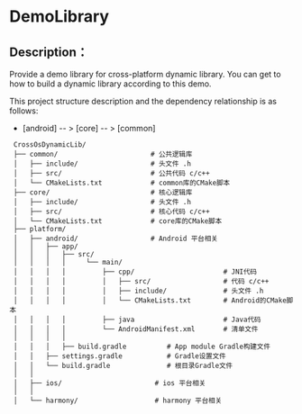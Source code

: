 # DemoLibrary

## Description：
Provide a demo library for cross-platform dynamic library.
You can get to how to build a dynamic library according to this demo.

This project structure description and the dependency relationship is as follows:
-  [android] -- > [core] -- > [common]

```plaintext
 CrossOsDynamicLib/
 ├── common/                       # 公共逻辑库
 │   ├── include/                  # 头文件 .h
 │   ├── src/                      # 公共代码 c/c++
 │   └── CMakeLists.txt            # common库的CMake脚本
 ├── core/                         # 核心逻辑库
 │   ├── include/                  # 头文件 .h
 │   ├── src/                      # 核心代码 c/c++
 │   └── CMakeLists.txt            # core库的CMake脚本
 ├── platform/
 │   ├── android/                  # Android 平台相关
 │   │   ├── app/
 │   │   │   ├── src/
 │   │   │   │     └── main/
 │   │   │   │         ├── cpp/                      # JNI代码
 │   │   │   │         │   ├── src/                  # 代码 c/c++
 │   │   │   │         │   ├── include/              # 头文件 .h
 │   │   │   │         │   └── CMakeLists.txt        # Android的CMake脚本
 │   │   │   │         ├── java                      # Java代码
 │   │   │   │         └── AndroidManifest.xml       # 清单文件
 │   │   │   │
 │   │   │   ├── build.gradle          # App module Gradle构建文件
 │   │   ├── settings.gradle           # Gradle设置文件
 │   │   └── build.gradle              # 根目录Gradle文件
 │   │
 │   ├── ios/                       # ios 平台相关
 │   │
 │   └── harmony/                   # harmony 平台相关
```
